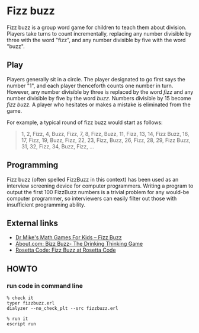 # Fizz buzz

Fizz buzz is a group word game for children to teach them about division. Players take turns to count incrementally, replacing any number divisible by three with the word "fizz", and any number divisible by five with the word "buzz". 

## Play

Players generally sit in a circle. The player designated to go first says the number "1", and each player thenceforth counts one number in turn. However, any number divisible by three is replaced by the word *fizz* and any number divisible by five by the word *buzz*. Numbers divisible by 15 become *fizz buzz*. A player who hesitates or makes a mistake is eliminated from the game.

For example, a typical round of fizz buzz would start as follows: 

> 1, 2, Fizz, 4, Buzz, Fizz, 7, 8, Fizz, Buzz, 11, Fizz, 13, 14, Fizz Buzz, 16, 17, Fizz, 19, Buzz, Fizz, 22, 23, Fizz, Buzz, 26, Fizz, 28, 29, Fizz Buzz, 31, 32, Fizz, 34, Buzz, Fizz, ... 

## Programming

Fizz buzz (often spelled FizzBuzz in this context) has been used as an interview screening device for computer programmers. Writing a program to output the first 100 FizzBuzz numbers is a trivial problem for any would-be computer programmer, so interviewers can easily filter out those with insufficient programming ability. 

## External links

- [Dr Mike's Math Games For Kids – Fizz Buzz](http://www.dr-mikes-math-games-for-kids.com/fizz-buzz.html)
- [About.com: Bizz Buzz- The Drinking Thinking Game](http://cocktails.about.com/od/partiesholidays/p/biz_buz_gm.htm)
- [Rosetta Code: Fizz Buzz at Rosetta Code](https://rosettacode.org/wiki/FizzBuzz)
    
	
## HOWTO

### run code in command line

```
% check it
typer fizzbuzz.erl
dialyzer --no_check_plt --src fizzbuzz.erl

% run it
escript run
```
	
    
    